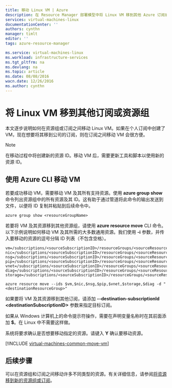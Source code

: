 ```yaml
---
title: 移动 Linux VM | Azure
description: 在 Resource Manager 部署模型中将 Linux VM 移到其他 Azure 订阅或资源组。
services: virtual-machines-linux
documentationCenter: ''
authors: cynthn
manager: timlt
editor: ''
tags: azure-resource-manager

ms.service: virtual-machines-linux
ms.workload: infrastructure-services
ms.tgt_pltfrm: na
ms.devlang: na
ms.topic: article
ms.date: 08/08/2016
wacn.date: 12/26/2016
ms.author: cynthn
---
```


# 将 Linux VM 移到其他订阅或资源组

本文逐步说明如何在资源组或订阅之间移动 Linux VM。如果在个人订阅中创建了 VM，现在想要将其移到公司的订阅，则在订阅之间移动 VM 会很方便。

> [!NOTE]
> 在移动过程中将创建新的资源 ID。移动 VM 后，需要更新工具和脚本以使用新的资源 ID。

## 使用 Azure CLI 移动 VM 

若要成功移动 VM，需要移动 VM 及其所有支持资源。使用 **azure group show** 命令列出资源组中的所有资源及其 ID。这有助于通过管道将此命令的输出发送到文件，以便将 ID 复制并粘贴到后续命令中。

```
azure group show <resourceGroupName>
```

若要将 VM 及其资源移到其他资源组，请使用 **azure resource move** CLI 命令。以下示例说明如何移动 VM 及其所需的大多数通用资源。我们使用 **-i** 参数，并传入要移动的资源的逗号分隔 ID 列表（不包含空格）。

```
vm=/subscriptions/<sourceSubscriptionID>/resourceGroups/<sourceResourceGroup>/providers/Microsoft.Compute/virtualMachines/<vmName>
nic=/subscriptions/<sourceSubscriptionID>/resourceGroups/<sourceResourceGroup>/providers/Microsoft.Network/networkInterfaces/<nicName>
nsg=/subscriptions/<sourceSubscriptionID>/resourceGroups/<sourceResourceGroup>/providers/Microsoft.Network/networkSecurityGroups/<nsgName>
pip=/subscriptions/<sourceSubscriptionID>/resourceGroups/<sourceResourceGroup>/providers/Microsoft.Network/publicIPAddresses/<publicIPName>
vnet=/subscriptions/<sourceSubscriptionID>/resourceGroups/<sourceResourceGroup>/providers/Microsoft.Network/virtualNetworks/<vnetName>
diag=/subscriptions/<sourceSubscriptionID>/resourceGroups/<sourceResourceGroup>/providers/Microsoft.Storage/storageAccounts/<diagnosticStorageAccountName>
storage=/subscriptions/<sourceSubscriptionID>/resourceGroups/<sourceResourceGroup>/providers/Microsoft.Storage/storageAccounts/<storageAcountName>  	

azure resource move --ids $vm,$nic,$nsg,$pip,$vnet,$storage,$diag -d "<destinationResourceGroup>"
```

如果要将 VM 及其资源移到其他订阅，请添加 **--destination-subscriptionId &#60;destinationSubscriptionID&#62;** 参数来指定目标订阅。

如果从 Windows 计算机上的命令提示符操作，需要在声明变量名称时在其前面添加 **$**。在 Linux 中不需要这样做。

系统将要求确认是否想要移动指定的资源。请键入 **Y** 确认要移动资源。

[!INCLUDE [virtual-machines-common-move-vm](../../includes/virtual-machines-common-move-vm.md)]

## 后续步骤

可以在资源组和订阅之间移动许多不同类型的资源。有关详细信息，请参阅[将资源移到新的资源组或订阅](../azure-resource-manager/resource-group-move-resources.md)。

<!---HONumber=Mooncake_Quality_Review_1215_2016-->
